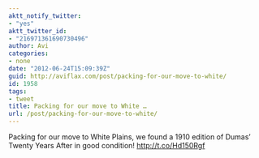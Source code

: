 ```yaml
---
aktt_notify_twitter:
- "yes"
aktt_twitter_id:
- "216971361690730496"
author: Avi
categories:
- none
date: "2012-06-24T15:09:39Z"
guid: http://aviflax.com/post/packing-for-our-move-to-white/
id: 1958
tags:
- tweet
title: Packing for our move to White …
url: /post/packing-for-our-move-to-white/
---
```

Packing for our move to White Plains, we found a 1910 edition of Dumas’ Twenty Years After in good condition! <a href="http://t.co/Hd150Rgf" rel="nofollow">http://t.co/Hd150Rgf</a>